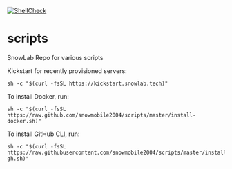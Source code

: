 [![ShellCheck](https://github.com/snowmobile2004/scripts/actions/workflows/shellcheck.yml/badge.svg)](https://github.com/snowmobile2004/scripts/actions/workflows/shellcheck.yml)
# scripts

SnowLab Repo for various scripts

Kickstart for recently provisioned servers:

```
sh -c "$(curl -fsSL https://kickstart.snowlab.tech)"
```

To install Docker, run:

```
sh -c "$(curl -fsSL https://raw.github.com/snowmobile2004/scripts/master/install-docker.sh)"
```

To install GitHub CLI, run:

```
sh -c "$(curl -fsSL https://raw.githubusercontent.com/snowmobile2004/scripts/master/install-gh.sh)"
```
